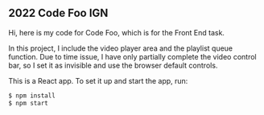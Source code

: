 ## 2022 Code Foo IGN
Hi, here is my code for Code Foo, which is for the Front End task. 

In this project, I include the video player area and the playlist queue function. Due to time issue, I have only partially complete the video control bar, so I set it as invisible and use the browser default controls. 

This is a React app. To set it up and start the app, run:
```sh
$ npm install
$ npm start
```
